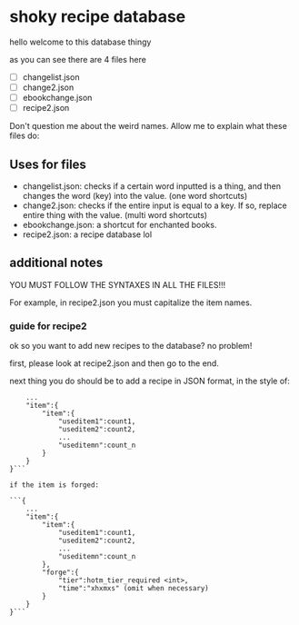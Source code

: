 # shoky recipe database
hello welcome to this database thingy

as you can see there are 4 files here

- [ ] changelist.json
- [ ] change2.json
- [ ] ebookchange.json
- [ ] recipe2.json

Don't question me about the weird names. Allow me to explain what these files do:

## Uses for files

- changelist.json: checks if a certain word inputted is a thing, and then changes the word (key) into the value. (one word shortcuts)
- change2.json: checks if the entire input is equal to a key. If so, replace entire thing with the value. (multi word shortcuts)
- ebookchange.json: a shortcut for enchanted books.
- recipe2.json: a recipe database lol

## additional notes

YOU MUST FOLLOW THE SYNTAXES IN ALL THE FILES!!!

For example, in recipe2.json you must capitalize the item names.

### guide for recipe2

ok so you want to add new recipes to the database? no problem!

first, please look at recipe2.json and then go to the end.

next thing you do should be to add a recipe in JSON format, in the style of:

```{   
    ...
    "item":{
        "item":{
            "useditem1":count1,
            "useditem2":count2,
            ...
            "useditemn":count_n
        }
    }
}```

if the item is forged:

```{   
    ...
    "item":{
        "item":{
            "useditem1":count1,
            "useditem2":count2,
            ...
            "useditemn":count_n
        },
        "forge":{
            "tier":hotm_tier_required <int>,
            "time":"xhxmxs" (omit when necessary)
        }
    }
}```